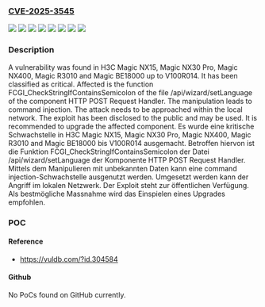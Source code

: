 ### [CVE-2025-3545](https://cve.mitre.org/cgi-bin/cvename.cgi?name=CVE-2025-3545)
![](https://img.shields.io/static/v1?label=Product&message=Magic%20BE18000&color=blue)
![](https://img.shields.io/static/v1?label=Product&message=Magic%20NX15&color=blue)
![](https://img.shields.io/static/v1?label=Product&message=Magic%20NX30%20Pro&color=blue)
![](https://img.shields.io/static/v1?label=Product&message=Magic%20NX400&color=blue)
![](https://img.shields.io/static/v1?label=Product&message=Magic%20R3010&color=blue)
![](https://img.shields.io/static/v1?label=Version&message=V100R014%20&color=brightgreen)
![](https://img.shields.io/static/v1?label=Vulnerability&message=Command%20Injection&color=brightgreen)
![](https://img.shields.io/static/v1?label=Vulnerability&message=Injection&color=brightgreen)

### Description

A vulnerability was found in H3C Magic NX15, Magic NX30 Pro, Magic NX400, Magic R3010 and Magic BE18000 up to V100R014. It has been classified as critical. Affected is the function FCGI_CheckStringIfContainsSemicolon of the file /api/wizard/setLanguage of the component HTTP POST Request Handler. The manipulation leads to command injection. The attack needs to be approached within the local network. The exploit has been disclosed to the public and may be used. It is recommended to upgrade the affected component.
Es wurde eine kritische Schwachstelle in H3C Magic NX15, Magic NX30 Pro, Magic NX400, Magic R3010 and Magic BE18000 bis V100R014 ausgemacht. Betroffen hiervon ist die Funktion FCGI_CheckStringIfContainsSemicolon der Datei /api/wizard/setLanguage der Komponente HTTP POST Request Handler. Mittels dem Manipulieren mit unbekannten Daten kann eine command injection-Schwachstelle ausgenutzt werden. Umgesetzt werden kann der Angriff im lokalen Netzwerk. Der Exploit steht zur öffentlichen Verfügung. Als bestmögliche Massnahme wird das Einspielen eines Upgrades empfohlen.

### POC

#### Reference
- https://vuldb.com/?id.304584

#### Github
No PoCs found on GitHub currently.

